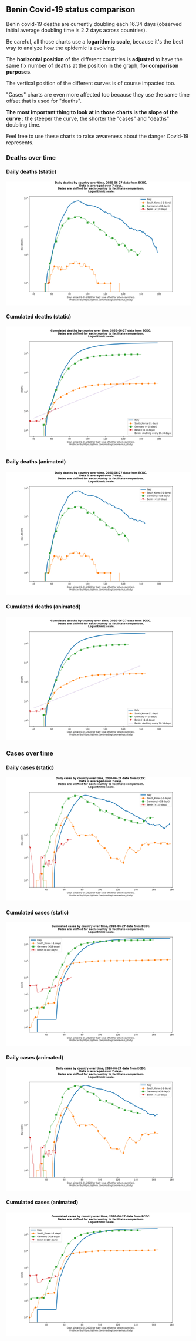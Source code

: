 ## Benin Covid-19 status comparison 

Benin covid-19 deaths are currently doubling each 16.34 days (observed initial average doubling time is 2.2 days across countries).



Be careful, all those charts use a **logarithmic scale**, because it's the best way to analyze how the epidemic is evolving.
 
The **horizontal position** of the different countries is **adjusted** to have the same fix number of deaths at the position in the graph, **for comparison purposes**.

The vertical position of the different curves is of course impacted too.

"Cases" charts are even more affected too because they use the same time offset that is used for "deaths".

**The most important thing to look at in those charts is the slope of the curve** : the steeper the curve, the shorter the "cases" and "deaths" doubling time.

Feel free to use these charts to raise awareness about the danger Covid-19 represents. 


 
### Deaths over time
 
#### Daily deaths (static)
![Benin covid-19 daily deaths static chart](https://raw.githubusercontent.com/madlag/coronavirus_study/master/notebooks/graphs/2020-06-27/countries/Benin/2020-06-27_Benin_day_deaths.png "Benin covid-19 day_deaths static chart")   
 
#### Cumulated deaths (static)
![Benin covid-19 cumulated deaths static chart](https://raw.githubusercontent.com/madlag/coronavirus_study/master/notebooks/graphs/2020-06-27/countries/Benin/2020-06-27_Benin_deaths.png "Benin covid-19 deaths static chart")   
 
#### Daily deaths (animated)
![Benin covid-19 daily deaths animated chart](https://raw.githubusercontent.com/madlag/coronavirus_study/master/notebooks/graphs/2020-06-27/countries/Benin/2020-06-27_Benin_day_deaths.gif "Benin covid-19 day_deaths animated chart")   
 
#### Cumulated deaths (animated)
![Benin covid-19 cumulated deaths animated chart](https://raw.githubusercontent.com/madlag/coronavirus_study/master/notebooks/graphs/2020-06-27/countries/Benin/2020-06-27_Benin_deaths.gif "Benin covid-19 deaths animated chart")   

 
### Cases over time
 
#### Daily cases (static)
![Benin covid-19 daily cases static chart](https://raw.githubusercontent.com/madlag/coronavirus_study/master/notebooks/graphs/2020-06-27/countries/Benin/2020-06-27_Benin_day_cases.png "Benin covid-19 day_cases static chart")   
 
#### Cumulated cases (static)
![Benin covid-19 cumulated cases static chart](https://raw.githubusercontent.com/madlag/coronavirus_study/master/notebooks/graphs/2020-06-27/countries/Benin/2020-06-27_Benin_cases.png "Benin covid-19 cases static chart")   
 
#### Daily cases (animated)
![Benin covid-19 daily cases animated chart](https://raw.githubusercontent.com/madlag/coronavirus_study/master/notebooks/graphs/2020-06-27/countries/Benin/2020-06-27_Benin_day_cases.gif "Benin covid-19 day_cases animated chart")   
 
#### Cumulated cases (animated)
![Benin covid-19 cumulated cases animated chart](https://raw.githubusercontent.com/madlag/coronavirus_study/master/notebooks/graphs/2020-06-27/countries/Benin/2020-06-27_Benin_cases.gif "Benin covid-19 cases animated chart")   

